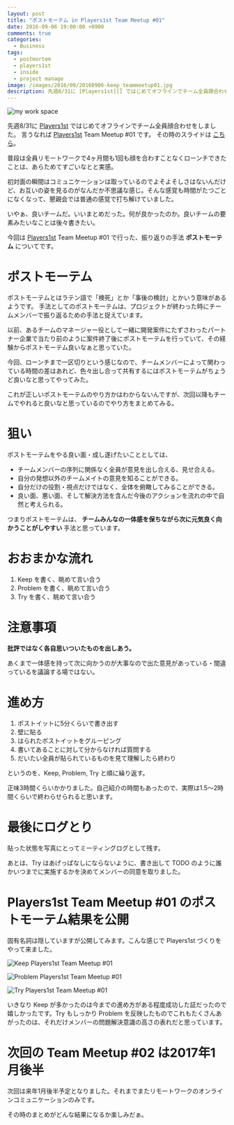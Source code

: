 ```yaml
---
layout: post
title: "ポストモーテム in Players1st Team Meetup #01"
date: 2016-09-06 19:00:00 +0900
comments: true
categories:
  - Business
tags:
  - postmortem
  - players1st
  - inside
  - project manage
image: /images/2016/09/20160906-keep_teammeetup01.jpg
description: 先週8/31に [Players1st][] ではじめてオフラインでチーム全員顔合わせをしました。言うなれば Players1st Team Meetup #01 です。
---
```

![my work space](/images/2016/09/20160906-keep_teammeetup01.jpg)

先週8/31に [Players1st][] ではじめてオフラインでチーム全員顔合わせをしました。
言うなれば [Players1st][] Team Meetup #01 です。
その時のスライドは [こちら](https://speakerdeck.com/dsea/players1st-team-meetup-number-01)。

普段は全員リモートワークで4ヶ月間も1回も顔を合わすことなくローンチできたことは、あらためてすごいなとと実感。

初対面の瞬間はコミュニケーションは取っているのでよそよそしさはないんだけど、お互いの姿を見るのがなんだか不思議な感じ。そんな感覚も時間がたつごとになくなって、懇親会では普通の感覚で打ち解けていました。

いやぁ、良いチームだ。いいまとめだった。何が良かったのか。良いチームの要素みたいなことは後々書きたい。

今回は [Players1st][] Team Meetup #01 で行った、振り返りの手法 **ポストモーテム** についてです。

# ポストモーテム

ポストモーテムとはラテン語で「検死」とか「事後の検討」とかいう意味があるようです。
手法としてのポストモーテムは、プロジェクトが終わった時にチームメンバーで振り返るための手法と捉えています。

以前、あるチームのマネージャー役として一緒に開発案件にたずさわったパートナー企業で当たり前のように案件終了後にポストモーテムを行っていて、その経験からポストモーテム良いなぁと思っていた。

今回、ローンチまで一区切りという感じなので、チームメンバーによって関わっている時間の差はあれど、色々出し合って共有するにはポストモーテムがちょうど良いなと思ってやってみた。

これが正しいポストモーテムのやり方かはわからないんですが、次回以降もチームでやれると良いなと思っているのでやり方をまとめてみる。

<!-- more -->

# 狙い

ポストモーテムをやる良い面・成し遂げたいこととしては、

* チームメンバーの序列に関係なく全員が意見を出し合える、見せ合える。
* 自分の発想以外のチームメイトの意見を知ることができる。
* 自分だけの役割・視点だけではなく、全体を俯瞰してみることができる。
* 良い面、悪い面、そして解決方法を含んだ今後のアクションを流れの中で自然と考えられる。

つまりポストモーテムは、 **チームみんなの一体感を保ちながら次に元気良く向かうことがしやすい** 手法と思っています。


# おおまかな流れ

1. Keep を書く、眺めて言い合う
1. Problem を書く、眺めて言い合う
1. Try を書く、眺めて言い合う

# 注意事項

**批評ではなく各自思いついたものを出しあう。**

あくまで一体感を持って次に向かうのが大事なので出た意見があっている・間違っているを議論する場ではない。

# 進め方

1. ポストイットに5分くらいで書き出す
1. 壁に貼る
1. はられたポストイットをグルーピング
1. 書いてあることに対して分からなければ質問する
1. だいたい全員が貼られているものを見て理解したら終わり

というのを、Keep, Problem, Try と順に繰り返す。

正味3時間くらいかかりました。自己紹介の時間もあったので、実際は1.5〜2時間くらいで終わらせられると思います。

# 最後にログとり

貼った状態を写真にとってミーティングログとして残す。

あとは、Try はあげっぱなしにならないように、書き出して TODO のように誰かいつまでに実施するかを決めてメンバーの同意を取りました。

# Players1st Team Meetup #01 のポストモーテム結果を公開

固有名詞は隠していますが公開してみます。こんな感じで Players1st づくりをやって来ました。

![Keep Players1st Team Meetup #01](/images/2016/09/20160906-keep_teammeetup01.jpg)

![Problem Players1st Team Meetup #01](/images/2016/09/20160906-problem_teammeetup01.jpg)

![Try Players1st Team Meetup #01](/images/2016/09/20160906-try_teammeetup01.jpg)

いきなり Keep が多かったのは今までの進め方がある程度成功した証だったので嬉しかったです。Try もしっかり Problem を反映したものでこれもたくさんあがったのは、それだけメンバーの問題解決意識の高さの表れだと思っています。

# 次回の Team Meetup #02 は2017年1月後半

次回は来年1月後半予定となりました。それまでまたリモートワークのオンラインコミュニケーションのみです。

その時のまとめがどんな結果になるか楽しみだぁ。

[Players1st]: https://players1.st/
